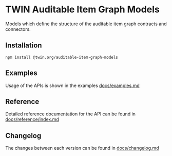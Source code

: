 # TWIN Auditable Item Graph Models

Models which define the structure of the auditable item graph contracts and connectors.

## Installation

```shell
npm install @twin.org/auditable-item-graph-models
```

## Examples

Usage of the APIs is shown in the examples [docs/examples.md](docs/examples.md)

## Reference

Detailed reference documentation for the API can be found in [docs/reference/index.md](docs/reference/index.md)

## Changelog

The changes between each version can be found in [docs/changelog.md](docs/changelog.md)
